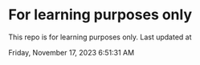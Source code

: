 # For learning purposes only
This repo is for learning purposes only.
Last updated at

Friday, November 17, 2023 6:51:31 AM

